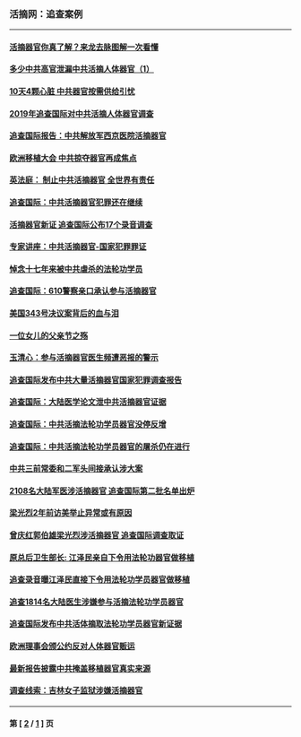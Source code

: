 ### 活摘网：追查案例
---
#### [活摘器官你真了解？来龙去脉图解一次看懂](../../pages/nf5880/n13013820.md?06030430) 
#### [多少中共高官泄漏中共活摘人体器官（1）](../../pages/nf5880/n12671234.md?06030430) 
#### [10天4颗心脏 中共器官按需供给引忧](../../pages/nf5880/n12326366.md?06030430) 
#### [2019年追查国际对中共活摘人体器官调查](../../pages/nf5880/n11917733.md?06030430) 
#### [追查国际报告：中共解放军西京医院活摘器官](../../pages/nf5880/n11838359.md?06030430) 
#### [欧洲移植大会 中共掠夺器官再成焦点](../../pages/nf5880/n11538883.md?06030430) 
#### [英法庭： 制止中共活摘器官 全世界有责任](../../pages/nf5880/n11330691.md?06030430) 
#### [追查国际：中共活摘器官犯罪还在继续](../../pages/nf5880/n11218301.md?06030430) 
#### [活摘器官新证 追查国际公布17个录音调查](../../pages/nf5880/n10897744.md?06030430) 
#### [专家讲座：中共活摘器官-国家犯罪罪证](../../pages/nf5880/n8828153.md?06030430) 
#### [悼念十七年来被中共虐杀的法轮功学员](../../pages/nf5880/n8124823.md?06030430) 
#### [追查国际：610警察亲口承认参与活摘器官](../../pages/nf5880/n8109067.md?06030430) 
#### [美国343号决议案背后的血与泪](../../pages/nf5880/n8020684.md?06030430) 
#### [一位女儿的父亲节之殇](../../pages/nf5880/n8014122.md?06030430) 
#### [玉清心：参与活摘器官医生频遭恶报的警示](../../pages/nf5880/n4637546.md?06030430) 
#### [追查国际发布中共大量活摘器官国家犯罪调查报告](../../pages/nf5880/n4613428.md?06030430) 
#### [追查国际：大陆医学论文泄中共活摘器官证据](../../pages/nf5880/n4608794.md?06030430) 
#### [追查国际：中共活摘法轮功学员器官没停反增](../../pages/nf5880/n4584075.md?06030430) 
#### [追查国际：中共活摘法轮功学员器官的屠杀仍在进行](../../pages/nf5880/n4299154.md?06030430) 
#### [中共三前常委和二军头间接承认涉大案](../../pages/nf5880/n4286244.md?06030430) 
#### [2108名大陆军医涉活摘器官 追查国际第二批名单出炉](../../pages/nf5880/n4284769.md?06030430) 
#### [梁光烈2年前访美举止异常或有原因](../../pages/nf5880/n4279686.md?06030430) 
#### [曾庆红郭伯雄梁光烈涉活摘器官 追查国际调查取证](../../pages/nf5880/n4278462.md?06030430) 
#### [原总后卫生部长: 江泽民亲自下令用法轮功器官做移植](../../pages/nf5880/n4263864.md?06030430) 
#### [追查录音曝江泽民直接下令用法轮功学员器官做移植](../../pages/nf5880/n4261268.md?06030430) 
#### [追查1814名大陆医生涉嫌参与活摘法轮功学员器官](../../pages/nf5880/n4259055.md?06030430) 
#### [追查国际发布中共活体摘取法轮功学员器官新证据](../../pages/nf5880/n4258255.md?06030430) 
#### [欧洲理事会颁公约反对人体器官贩运](../../pages/nf5880/n4206955.md?06030430) 
#### [最新报告披露中共掩盖移植器官真实来源](../../pages/nf5880/n4140084.md?06030430) 
#### [调查线索：吉林女子监狱涉嫌活摘器官](../../pages/nf5880/n4044366.md?06030430) 

---
#### 第 [ [2](./2.md?06030430) / [1](./1.md?06030430) ] 页
